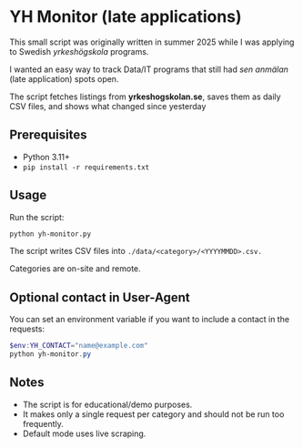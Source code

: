 # YH Monitor (late applications)

This small script was originally written in summer 2025 while I was applying to Swedish *yrkeshögskola* programs.

I wanted an easy way to track Data/IT programs that still had *sen anmälan* (late application) spots open.

The script fetches listings from **yrkeshogskolan.se**, saves them as daily CSV files, and shows what changed since yesterday

## Prerequisites
- Python 3.11+
- `pip install -r requirements.txt`

## Usage
Run the script:
```bash
python yh-monitor.py
```

The script writes CSV files into `./data/<category>/<YYYYMMDD>.csv.` 

Categories are on-site and remote.

## Optional contact in User-Agent

You can set an environment variable if you want to include a contact in the requests:
```powershell
$env:YH_CONTACT="name@example.com"
python yh-monitor.py
```

## Notes

- The script is for educational/demo purposes.
- It makes only a single request per category and should not be run too frequently.
- Default mode uses live scraping.
